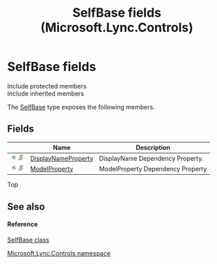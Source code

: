 ﻿---
title: SelfBase fields (Microsoft.Lync.Controls)
TOCTitle: SelfBase fields
ms:assetid: Fields.T:Microsoft.Lync.Controls.SelfBase_DI_3_UC_OCS14MrefLyncWPF
ms:mtpsurl: https://msdn.microsoft.com/en-us/library/microsoft.lync.controls.selfbase_di_3_uc_ocs14mreflyncwpf_fields(v=office.15)
ms:contentKeyID: 48601497
ms.date: 07/28/2014
mtps_version: v=office.15
---

# SelfBase fields

Include protected members  
Include inherited members  

The [SelfBase](selfbase-class-microsoft-lync-controls_1.md) type exposes the following members.

## Fields

<table>
<thead>
<tr class="header">
<th> </th>
<th>Name</th>
<th>Description</th>
</tr>
</thead>
<tbody>
<tr class="odd">
<td><img src="images/Hh380180.pubfield(Office.15).gif" title="Public field" alt="Public field" /><img src="images/Hh365030.static(Office.15).gif" title="Static member" alt="Static member" /></td>
<td><a href="selfbase-displaynameproperty-field-microsoft-lync-controls_1.md">DisplayNameProperty</a></td>
<td>DisplayName Dependency Property.</td>
</tr>
<tr class="even">
<td><img src="images/Hh380180.pubfield(Office.15).gif" title="Public field" alt="Public field" /><img src="images/Hh365030.static(Office.15).gif" title="Static member" alt="Static member" /></td>
<td><a href="selfbase-modelproperty-field-microsoft-lync-controls_1.md">ModelProperty</a></td>
<td>ModelProperty Dependency Property</td>
</tr>
</tbody>
</table>


Top

## See also

#### Reference

[SelfBase class](selfbase-class-microsoft-lync-controls_1.md)

[Microsoft.Lync.Controls namespace](microsoft-lync-controls-namespace_1.md)

